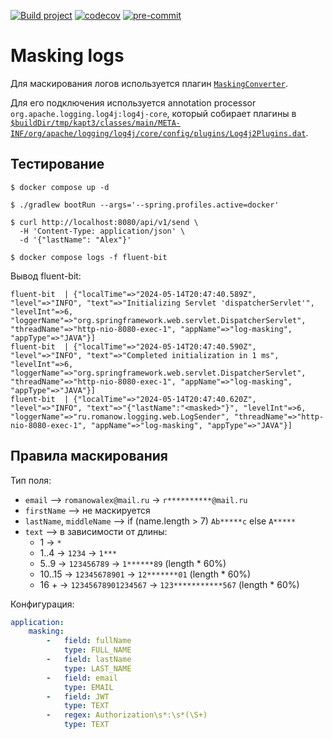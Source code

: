 [![Build project](https://github.com/Romanow/logs-masking-example/actions/workflows/build.yml/badge.svg?branch=master)](https://github.com/Romanow/logs-masking-example/actions/workflows/build.yml)
[![codecov](https://codecov.io/gh/Romanow/logs-masking-example/branch/master/graph/badge.svg?token=Cckw6pHLh7)](https://codecov.io/gh/Romanow/logs-masking-example)
[![pre-commit](https://img.shields.io/badge/pre--commit-enabled-brightgreen?logo=pre-commit)](https://github.com/pre-commit/pre-commit)

# Masking logs

Для маскирования логов используется
плагин [`MaskingConverter`](log-masking-lib/src/main/kotlin/ru/romanow/logging/filter/MaskingConverter.kt).

Для его подключения используется annotation processor `org.apache.logging.log4j:log4j-core`, который собирает плагины
в [`$buildDir/tmp/kapt3/classes/main/META-INF/org/apache/logging/log4j/core/config/plugins/Log4j2Plugins.dat`](build/tmp/kapt3/classes/main/META-INF/org/apache/logging/log4j/core/config/plugins/Log4j2Plugins.dat).



## Тестирование

```shell
$ docker compose up -d

$ ./gradlew bootRun --args='--spring.profiles.active=docker'

$ curl http://localhost:8080/api/v1/send \
  -H 'Content-Type: application/json' \
  -d '{"lastName": "Alex"}'

$ docker compose logs -f fluent-bit

```

Вывод fluent-bit:

```
fluent-bit  | {"localTime"=>"2024-05-14T20:47:40.589Z", "level"=>"INFO", "text"=>"Initializing Servlet 'dispatcherServlet'", "levelInt"=>6, "loggerName"=>"org.springframework.web.servlet.DispatcherServlet", "threadName"=>"http-nio-8080-exec-1", "appName"=>"log-masking", "appType"=>"JAVA"}]
fluent-bit  | {"localTime"=>"2024-05-14T20:47:40.590Z", "level"=>"INFO", "text"=>"Completed initialization in 1 ms", "levelInt"=>6, "loggerName"=>"org.springframework.web.servlet.DispatcherServlet", "threadName"=>"http-nio-8080-exec-1", "appName"=>"log-masking", "appType"=>"JAVA"}]
fluent-bit  | {"localTime"=>"2024-05-14T20:47:40.620Z", "level"=>"INFO", "text"=>"{"lastName":"<masked>"}", "levelInt"=>6, "loggerName"=>"ru.romanow.logging.web.LogSender", "threadName"=>"http-nio-8080-exec-1", "appName"=>"log-masking", "appType"=>"JAVA"}]
```

## Правила маскирования

Тип поля:

* `email` –> `romanowalex@mail.ru` -> `r**********@mail.ru`
* `firstName` –> не маскируется
* `lastName`, `middleName` –> if (name.length > 7) `Ab*****c` else `A*****`
* `text` –> в зависимости от длины:
    * 1 -> `*`
    * 1..4 -> `1234` -> `1***`
    * 5..9 -> `123456789` -> `1******89` (length * 60%)
    * 10..15 -> `12345678901` -> `12*******01` (length * 60%)
    * 16 + -> `12345678901234567` -> `123***********567` (length * 60%)

Конфигурация:

```yaml
application:
    masking:
        -   field: fullName
            type: FULL_NAME
        -   field: lastName
            type: LAST_NAME
        -   field: email
            type: EMAIL
        -   field: JWT
            type: TEXT
        -   regex: Authorization\s*:\s*(\S+)
            type: TEXT
 ```
